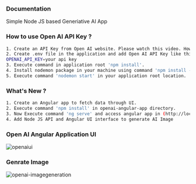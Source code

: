 ### Documentation

Simple Node JS based Generiative AI App

### How to use Open AI API Key ?

```sh
1. Create an API Key from Open AI website. Please watch this video. How to get an Open AI API Key ? (https://www.youtube.com/watch?v=nafDyRsVnXU)
2. Create .env file in the application and add Open AI API Key like this:
OPENAI_API_KEY=your api key
3. Execute command in application root 'npm install'.
4. Install nodemon package in your machine using command 'npm install -g nodemon'.
5. Execute command 'nodemon start' in your application root location.
```

### What's New ?

```sh
1. Create an Angular app to fetch data through UI.
2. Execute command 'npm install' in openai-angular-app directory.
3. Now Execute command 'ng serve' and access angular app in (http://localhost:4200).
4. Add Node JS API and Angular UI interface to generate AI Image
```

### Open AI Angular Application UI

![openaiui](https://github.com/devashishkumar/generative-ai-nodejs/assets/65059534/7a9724ac-663e-4d61-82a9-e40373ea8f81)

### Genrate Image

![openai-imagegeneration](https://github.com/devashishkumar/generative-ai-nodejs/assets/65059534/ca66d8c7-c79a-4d39-8717-523d69a242dd)
